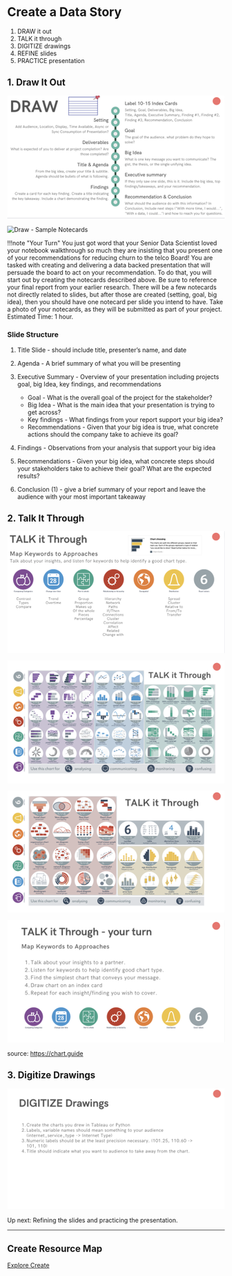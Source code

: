 # Create a Data Story

1. DRAW it out
2. TALK it through
3. DIGITIZE drawings
4. REFINE slides
5. PRACTICE presentation

## 1. Draw It Out

![Draw it out](create/create_draw.png)

![Draw - Sample Notecards](create/sample_notecards.jpg)

!!!note "Your Turn"
    You just got word that your Senior Data Scientist loved your notebook walkthrough so much they are insisting that you present one of your recommendations for reducing churn to the telco Board! You are tasked with creating and delivering a data backed presentation that will persuade the board to act on your recommendation. To do that, you will start out by creating the notecards described above. Be sure to reference your final report from your earlier research. There will be a few notecards not directly related to slides, but after those are created (setting, goal, big idea), then you should have one notecard per slide you intend to have. Take a photo of your notecards, as they will be submitted as part of your project. Estimated Time: 1 hour. 

### Slide Structure

1. Title Slide - should include title, presenter’s name, and date 

2. Agenda - A brief summary of what you will be presenting

3. Executive Summary - Overview of your presentation including projects goal, big Idea, key findings, and recommendations

    *   Goal - What is the overall goal of the project for the stakeholder?
    *   Big Idea - What is the main idea that your presentation is trying to get across?
    *   Key findings - What findings from your report support your big idea?
    *   Recommendations - Given that your big idea is true, what concrete actions should the company take to achieve its goal?

4. Findings - Observations from your analysis that support your big idea

5. Recommendations - Given your big idea, what concrete steps should your stakeholders take to achieve their goal? What are the expected results?

6. Conclusion (1) - give a brief summary of your report and leave the audience with your most important takeaway
 
## 2. Talk It Through

![Talk it through](create/create_talk.png)

![Talk it through](create/create_talk2.png)

![Talk it through](create/create_talk3.png)

![Talk it through](create/create_talk4.png)

source: https://chart.guide

## 3. Digitize Drawings

![Digitize Drawings](create/create_digitize0.png)

Up next: Refining the slides and practicing the presentation. 

____________________________________________

## Create Resource Map

[Explore Create](https://www.canva.com/design/DAEUkKAYm3A/QaLCO9Hz4eIPM_nIr9rGAw/view?utm_content=DAEUkKAYm3A&utm_campaign=designshare&utm_medium=link&utm_source=sharebutton)


